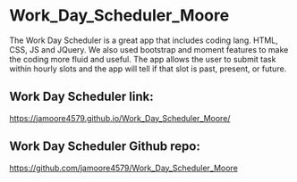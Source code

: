 # Work_Day_Scheduler_Moore
The Work Day Scheduler is a great app that includes coding lang. HTML, CSS, JS and JQuery. We also used bootstrap and moment features to make the coding more fluid and useful. The app allows the user to submit task within hourly slots and the app will tell if that slot is past, present, or future. 

## Work Day Scheduler link:
https://jamoore4579.github.io/Work_Day_Scheduler_Moore/
 
## Work Day Scheduler Github repo:
https://github.com/jamoore4579/Work_Day_Scheduler_Moore

